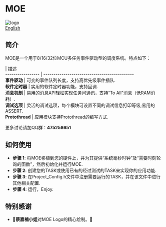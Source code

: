 # MOE   
![logo](https://github.com/ianhom/MOE/blob/master/Documents/Pic/MOE%20logo%20V0.1c.png)   
[English](https://github.com/ianhom/MOE/blob/master/README.md) 
## 简介
MOE是一个用于8/16/32位MCU多任务事件驱动型的调度系统。特点如下：   

 | 描述     
----------------- | ---------------------------------------------   
**事件驱动** | 可变的事件队列长度，支持高优先级事件插队.   
**软件定时器** | 实用的软件定时器功能，支持回调.   
**消息机制** | 易用的消息API轻松实现任务间通讯，支持“To All”消息（低RAM消耗）.   
**调试选项** | 灵活的调试选项，每个模块可设置不同的调试信息打印等级;易用的ASSERT.  
**Protothread** | 应用模块支持Protothread的编写方式.

更多讨论请加QQ群：**475258651**

## 如何使用
- **步骤 1**: 将MOE移植到您的硬件上，并为其提供“系统毫秒时钟”及“需要时刻轮询的函数”，然后初始化并运行MOE.      
- **步骤 2**: 创建您的TASK或使用已有的经过测试的TASK来实现你的应用功能.   
- **步骤 3**: 在Project_Config.h文件中注册需要运行的TASK，并在该文件中进行其他相关配置.   
- **步骤 4**: 运行，Enjoy.   

## 特别感谢
- :tada:**蔡嘉楠小姐**对MOE Logo的精心绘制。:tada:
